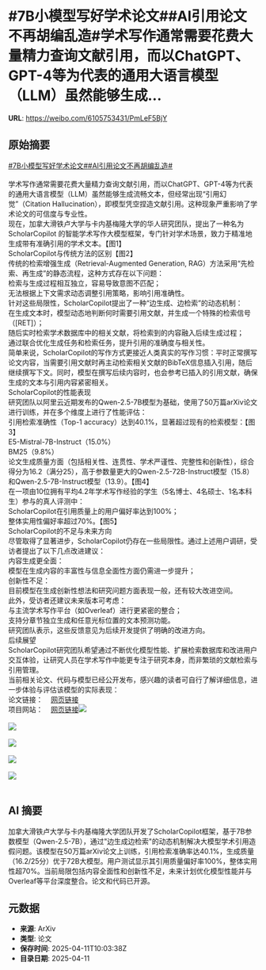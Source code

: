 # #7B小模型写好学术论文##AI引用论文不再胡编乱造#学术写作通常需要花费大量精力查询文献引用，而以ChatGPT、GPT-4等为代表的通用大语言模型（LLM）虽然能够生成...

**URL**: https://weibo.com/6105753431/PmLeF5BjY

## 原始摘要

<a href="https://m.weibo.cn/search?containerid=231522type%3D1%26t%3D10%26q%3D%237B%E5%B0%8F%E6%A8%A1%E5%9E%8B%E5%86%99%E5%A5%BD%E5%AD%A6%E6%9C%AF%E8%AE%BA%E6%96%87%23&amp;extparam=%237B%E5%B0%8F%E6%A8%A1%E5%9E%8B%E5%86%99%E5%A5%BD%E5%AD%A6%E6%9C%AF%E8%AE%BA%E6%96%87%23" data-hide=""><span class="surl-text">#7B小模型写好学术论文#</span></a><a href="https://m.weibo.cn/search?containerid=231522type%3D1%26t%3D10%26q%3D%23AI%E5%BC%95%E7%94%A8%E8%AE%BA%E6%96%87%E4%B8%8D%E5%86%8D%E8%83%A1%E7%BC%96%E4%B9%B1%E9%80%A0%23&amp;extparam=%23AI%E5%BC%95%E7%94%A8%E8%AE%BA%E6%96%87%E4%B8%8D%E5%86%8D%E8%83%A1%E7%BC%96%E4%B9%B1%E9%80%A0%23" data-hide=""><span class="surl-text">#AI引用论文不再胡编乱造#</span></a><br><br>学术写作通常需要花费大量精力查询文献引用，而以ChatGPT、GPT-4等为代表的通用大语言模型（LLM）虽然能够生成流畅文本，但经常出现“引用幻觉”（Citation Hallucination），即模型凭空捏造文献引用。这种现象严重影响了学术论文的可信度与专业性。<br>现在，加拿大滑铁卢大学与卡内基梅隆大学的华人研究团队，提出了一种名为 ScholarCopilot 的智能学术写作大模型框架，专门针对学术场景，致力于精准地生成带有准确引用的学术文本。【图1】<br>ScholarCopilot与传统方法的区别【图2】<br>传统的检索增强生成（Retrieval-Augmented Generation, RAG）方法采用“先检索、再生成”的静态流程，这种方式存在以下问题：<br>检索与生成过程相互独立，容易导致意图不匹配；<br>无法根据上下文需求动态调整引用策略，影响引用准确性。<br>针对这些局限性，ScholarCopilot提出了一种“边生成、边检索”的动态机制：<br>在生成文本时，模型动态地判断何时需要引用文献，并生成一个特殊的检索信号（[RET]）；<br>随后实时检索学术数据库中的相关文献，将检索到的内容融入后续生成过程；<br>通过联合优化生成任务和检索任务，提升引用的准确度与相关性。<br>简单来说，ScholarCopilot的写作方式更接近人类真实的写作习惯：平时正常撰写论文内容，当需要引用文献时再主动检索相关文献的BibTeX信息插入引用，随后继续撰写下文。同时，模型在撰写后续内容时，也会参考已插入的引用文献，确保生成的文本与引用内容紧密相关。<br>ScholarCopilot的性能表现<br>研究团队以阿里云近期发布的Qwen-2.5-7B模型为基础，使用了50万篇arXiv论文进行训练，并在多个维度上进行了性能评估：<br>引用检索准确性（Top-1 accuracy）达到40.1%，显著超过现有的检索模型：【图3】<br>E5-Mistral-7B-Instruct（15.0%）<br>BM25（9.8%）<br>论文生成质量方面（包括相关性、连贯性、学术严谨性、完整性和创新性），综合得分为16.2（满分25），高于参数量更大的Qwen-2.5-72B-Instruct模型（15.8）和Qwen-2.5-7B-Instruct模型（13.9）。【图4】<br>在一项由10位拥有平均4.2年学术写作经验的学生（5名博士、4名硕士、1名本科生）参与的真人评测中：<br>ScholarCopilot在引用质量上的用户偏好率达到100%；<br>整体实用性偏好率超过70%。【图5】<br>ScholarCopilot的不足与未来方向<br>尽管取得了显著进步，ScholarCopilot仍存在一些局限性。通过上述用户调研，受访者提出了以下几点改进建议：<br>内容生成更全面：<br>模型在生成内容的丰富性与信息全面性方面仍需进一步提升；<br>创新性不足：<br>目前模型在生成创新性想法和研究问题方面表现一般，还有较大改进空间。<br>此外，受访者还建议未来版本可考虑：<br>与主流学术写作平台（如Overleaf）进行更紧密的整合；<br>支持分章节独立生成和任意光标位置的文本预测功能。<br>研究团队表示，这些反馈意见为后续开发提供了明确的改进方向。<br>后续展望<br>ScholarCopilot研究团队希望通过不断优化模型性能、扩展检索数据库和改进用户交互体验，让研究人员在学术写作中能更专注于研究本身，而非繁琐的文献检索与引用管理。<br>当前相关论文、代码与模型已经公开发布，感兴趣的读者可自行了解详细信息，进一步体验与评估该模型的实际表现：<br>论文链接：<a href="https://weibo.cn/sinaurl?u=https%3A%2F%2Farxiv.org%2Fpdf%2F2504.00824" data-hide=""><span class="url-icon"><img style="width: 1rem;height: 1rem" src="https://h5.sinaimg.cn/upload/2015/09/25/3/timeline_card_small_web_default.png" referrerpolicy="no-referrer"></span><span class="surl-text">网页链接</span></a><br>项目网站：<a href="https://weibo.cn/sinaurl?u=https%3A%2F%2Ftiger-ai-lab.github.io%2FScholarCopilot%2F" data-hide=""><span class="url-icon"><img style="width: 1rem;height: 1rem" src="https://h5.sinaimg.cn/upload/2015/09/25/3/timeline_card_small_web_default.png" referrerpolicy="no-referrer"></span><span class="surl-text">网页链接</span></a><img style="" src="https://tvax2.sinaimg.cn/large/006Fd7o3gy1i0cuaw76dzj30zk0a40w7.jpg" referrerpolicy="no-referrer"><br><br><img style="" src="https://tvax4.sinaimg.cn/large/006Fd7o3gy1i0cuaye9j3j30zk0b4qaz.jpg" referrerpolicy="no-referrer"><br><br><img style="" src="https://tvax1.sinaimg.cn/large/006Fd7o3gy1i0cub4kcxbj30zk0hfgtf.jpg" referrerpolicy="no-referrer"><br><br><img style="" src="https://tvax2.sinaimg.cn/large/006Fd7o3gy1i0cuayikvqj30zk0b7wkb.jpg" referrerpolicy="no-referrer"><br><br><img style="" src="https://tvax4.sinaimg.cn/large/006Fd7o3gy1i0cub419ixj30zk0gotk8.jpg" referrerpolicy="no-referrer"><br><br>

## AI 摘要

加拿大滑铁卢大学与卡内基梅隆大学团队开发了ScholarCopilot框架，基于7B参数模型（Qwen-2.5-7B），通过"边生成边检索"的动态机制解决大模型学术引用造假问题。该模型在50万篇arXiv论文上训练，引用检索准确率达40.1%，生成质量（16.2/25分）优于72B大模型。用户测试显示其引用质量偏好率100%，整体实用性超70%。当前局限包括内容全面性和创新性不足，未来计划优化模型性能并与Overleaf等平台深度整合。论文和代码已开源。

## 元数据

- **来源**: ArXiv
- **类型**: 论文
- **保存时间**: 2025-04-11T10:03:38Z
- **目录日期**: 2025-04-11
